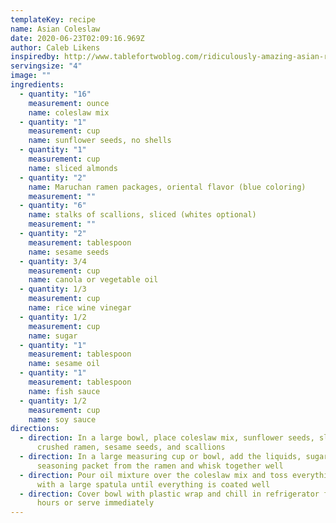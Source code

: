 ```yaml
---
templateKey: recipe
name: Asian Coleslaw
date: 2020-06-23T02:09:16.969Z
author: Caleb Likens
inspiredby: http://www.tablefortwoblog.com/ridiculously-amazing-asian-ramen-salad/
servingsize: "4"
image: ""
ingredients:
  - quantity: "16"
    measurement: ounce
    name: coleslaw mix
  - quantity: "1"
    measurement: cup
    name: sunflower seeds, no shells
  - quantity: "1"
    measurement: cup
    name: sliced almonds
  - quantity: "2"
    name: Maruchan ramen packages, oriental flavor (blue coloring)
    measurement: ""
  - quantity: "6"
    name: stalks of scallions, sliced (whites optional)
    measurement: ""
  - quantity: "2"
    measurement: tablespoon
    name: sesame seeds
  - quantity: 3/4
    measurement: cup
    name: canola or vegetable oil
  - quantity: 1/3
    measurement: cup
    name: rice wine vinegar
  - quantity: 1/2
    measurement: cup
    name: sugar
  - quantity: "1"
    measurement: tablespoon
    name: sesame oil
  - quantity: "1"
    measurement: tablespoon
    name: fish sauce
  - quantity: 1/2
    measurement: cup
    name: soy sauce
directions:
  - direction: In a large bowl, place coleslaw mix, sunflower seeds, sliced almonds,
      crushed ramen, sesame seeds, and scallions
  - direction: In a large measuring cup or bowl, add the liquids, sugar, and one
      seasoning packet from the ramen and whisk together well
  - direction: Pour oil mixture over the coleslaw mix and toss everything together
      with a large spatula until everything is coated well
  - direction: Cover bowl with plastic wrap and chill in refrigerator for at least 2
      hours or serve immediately
---
```

